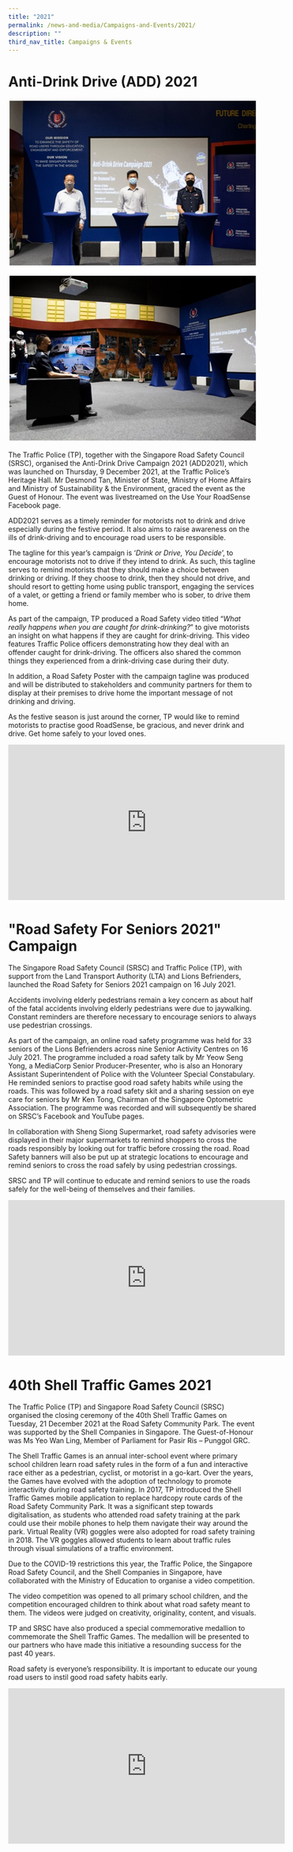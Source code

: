 ```yaml
---
title: "2021"
permalink: /news-and-media/Campaigns-and-Events/2021/
description: ""
third_nav_title: Campaigns & Events
---
```

Anti-Drink Drive (ADD) 2021
==================
![](/images/20211210_antidrindrive_campaign_2021_drink_or_drive_you_decide_4.jpg)

The Traffic Police (TP), together with the Singapore Road Safety Council (SRSC), organised the Anti-Drink Drive Campaign 2021 (ADD2021), which was launched on Thursday, 9 December 2021, at the Traffic Police’s Heritage Hall. Mr Desmond Tan, Minister of State, Ministry of Home Affairs and Ministry of Sustainability & the Environment, graced the event as the Guest of Honour. The event was livestreamed on the Use Your RoadSense Facebook page.

ADD2021 serves as a timely reminder for motorists not to drink and drive especially during the festive period. It also aims to raise awareness on the ills of drink-driving and to encourage road users to be responsible.

The tagline for this year’s campaign is ‘_Drink or Drive, You Decide_’, to encourage motorists not to drive if they intend to drink. As such, this tagline serves to remind motorists that they should make a choice between drinking or driving. If they choose to drink, then they should not drive, and should resort to getting home using public transport, engaging the services of a valet, or getting a friend or family member who is sober, to drive them home.

As part of the campaign, TP produced a Road Safety video titled “_What really happens when you are caught for drink-drinking?_” to give motorists an insight on what happens if they are caught for drink-driving. This video features Traffic Police officers demonstrating how they deal with an offender caught for drink-driving. The officers also shared the common things they experienced from a drink-driving case during their duty.

In addition, a Road Safety Poster with the campaign tagline was produced and will be distributed to stakeholders and community partners for them to display at their premises to drive home the important message of not drinking and driving.

As the festive season is just around the corner, TP would like to remind motorists to practise good RoadSense, be gracious, and never drink and drive. Get home safely to your loved ones.

<iframe src="https://www.facebook.com/plugins/video.php?height=314&href=https%3A%2F%2Fwww.facebook.com%2Froadsense.sg%2Fvideos%2F238620865047267%2F&show\_text=false&width=560&t=0" width="560" height="314" style="border:none;overflow:hidden" scrolling="no" frameborder="0" allowfullscreen="true" allow="autoplay; clipboard-write; encrypted-media; picture-in-picture; web-share" allowFullScreen="true"></iframe>

"Road Safety For Seniors 2021" Campaign
==================

 The Singapore Road Safety Council (SRSC) and Traffic Police (TP), with support from the Land Transport Authority (LTA) and Lions Befrienders, launched the Road Safety for Seniors 2021 campaign on 16 July 2021.

Accidents involving elderly pedestrians remain a key concern as about half of the fatal accidents involving elderly pedestrians were due to jaywalking. Constant reminders are therefore necessary to encourage seniors to always use pedestrian crossings.

As part of the campaign, an online road safety programme was held for 33 seniors of the Lions Befrienders across nine Senior Activity Centres on 16 July 2021. The programme included a road safety talk by Mr Yeow Seng Yong, a MediaCorp Senior Producer-Presenter, who is also an Honorary Assistant Superintendent of Police with the Volunteer Special Constabulary. He reminded seniors to practise good road safety habits while using the roads. This was followed by a road safety skit and a sharing session on eye care for seniors by Mr Ken Tong, Chairman of the Singapore Optometric Association. The programme was recorded and will subsequently be shared on SRSC’s Facebook and YouTube pages.

In collaboration with Sheng Siong Supermarket, road safety advisories were displayed in their major supermarkets to remind shoppers to cross the roads responsibly by looking out for traffic before crossing the road. Road Safety banners will also be put up at strategic locations to encourage and remind seniors to cross the road safely by using pedestrian crossings.

SRSC and TP will continue to educate and remind seniors to use the roads safely for the well-being of themselves and their families.

<iframe src="https://www.facebook.com/plugins/video.php?height=314&href=https%3A%2F%2Fwww.facebook.com%2FSingaporeRoadSafetyCouncil%2Fvideos%2F576070710435062%2F&show_text=false&width=560&t=0" width="560" height="314" style="border:none;overflow:hidden" scrolling="no" frameborder="0" allowfullscreen="true" allow="autoplay; clipboard-write; encrypted-media; picture-in-picture; web-share" allowFullScreen="true"></iframe>

40th Shell Traffic Games 2021
==================

The Traffic Police (TP) and Singapore Road Safety Council (SRSC) organised the closing ceremony of the 40th Shell Traffic Games on Tuesday, 21 December 2021 at the Road Safety Community Park. The event was supported by the Shell Companies in Singapore. The Guest-of-Honour was Ms Yeo Wan Ling, Member of Parliament for Pasir Ris – Punggol GRC.

The Shell Traffic Games is an annual inter-school event where primary school children learn road safety rules in the form of a fun and interactive race either as a pedestrian, cyclist, or motorist in a go-kart. Over the years, the Games have evolved with the adoption of technology to promote interactivity during road safety training. In 2017, TP introduced the Shell Traffic Games mobile application to replace hardcopy route cards of the Road Safety Community Park. It was a significant step towards digitalisation, as students who attended road safety training at the park could use their mobile phones to help them navigate their way around the park. Virtual Reality (VR) goggles were also adopted for road safety training in 2018. The VR goggles allowed students to learn about traffic rules through visual simulations of a traffic environment.

Due to the COVID-19 restrictions this year, the Traffic Police, the Singapore Road Safety Council, and the Shell Companies in Singapore, have collaborated with the Ministry of Education to organise a video competition.

The video competition was opened to all primary school children, and the competition encouraged children to think about what road safety meant to them. The videos were judged on creativity, originality, content, and visuals.

TP and SRSC have also produced a special commemorative medallion to commemorate the Shell Traffic Games. The medallion will be presented to our partners who have made this initiative a resounding success for the past 40 years.

Road safety is everyone’s responsibility. It is important to educate our young road users to instil good road safety habits early.



<iframe src="https://www.facebook.com/plugins/video.php?height=314&href=https%3A%2F%2Fwww.facebook.com%2Froadsense.sg%2Fvideos%2F740107576963329%2F&show_text=false&width=560&t=0" width="560" height="314" style="border:none;overflow:hidden" scrolling="no" frameborder="0" allowfullscreen="true" allow="autoplay; clipboard-write; encrypted-media; picture-in-picture; web-share" allowFullScreen="true"></iframe>